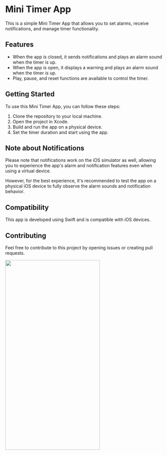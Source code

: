 # Mini Timer App

This is a simple Mini Timer App that allows you to set alarms, receive notifications, and manage timer functionality.

## Features

- When the app is closed, it sends notifications and plays an alarm sound when the timer is up.
- When the app is open, it displays a warning and plays an alarm sound when the timer is up.
- Play, pause, and reset functions are available to control the timer.

## Getting Started

To use this Mini Timer App, you can follow these steps:

1. Clone the repository to your local machine.
2. Open the project in Xcode.
3. Build and run the app on a physical device.
4. Set the timer duration and start using the app.

## Note about Notifications

Please note that notifications work on the iOS simulator as well, allowing you to experience the app's alarm and notification features even when using a virtual device.

However, for the best experience, it's recommended to test the app on a physical iOS device to fully observe the alarm sounds and notification behavior.

## Compatibility

This app is developed using Swift and is compatible with iOS devices.


## Contributing

Feel free to contribute to this project by opening issues or creating pull requests.

<img src="https://github.com/BarkinSungu/task3_app/assets/73184442/81a24f35-fb23-4183-bf6e-409b0de9f52a"  width="300" height="600" />
